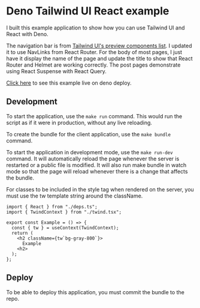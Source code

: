 # Deno Tailwind UI React example

I built this example application to show how you can use Tailwind UI and React
with Deno.

The navigation bar is from
[Tailwind UI's preview components list](https://tailwindui.com/preview#component-70a9bdf83ef2c8568c5cddf6c39c2331).
I updated it to use NavLinks from React Router. For the body of most pages, I
just have it display the name of the page and update the title to show that
React Router and Helmet are working correctly. The post pages demonstrate using
React Suspense with React Query.

[Click here](https://tailwind-ui-react-example.deno.dev/) to see this example
live on deno deploy.

## Development

To start the application, use the `make run` command. This would run the script
as if it were in production, without any live reloading.

To create the bundle for the client application, use the `make bundle` command.

To start the application in development mode, use the `make run-dev` command. It
will automatically reload the page whenever the server is restarted or a public
file is modified. It will also run make bundle in watch mode so that the page
will reload whenever there is a change that affects the bundle.

For classes to be included in the style tag when rendered on the server, you
must use the tw template string around the className.

```tsx
import { React } from "./deps.ts";
import { TwindContext } from "./twind.tsx";

export const Example = () => {
  const { tw } = useContext(TwindContext);
  return (
    <h2 className={tw`bg-gray-800`}>
      Example
    <h2>
  );
};
```

## Deploy

To be able to deploy this application, you must commit the bundle to the repo.
